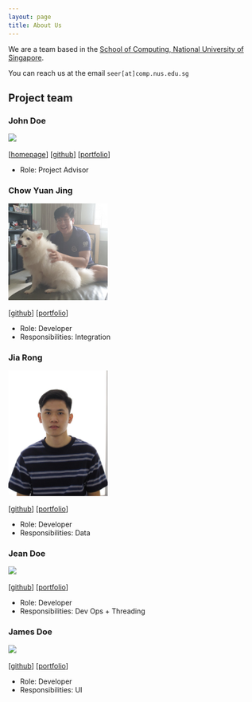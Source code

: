 ```yaml
---
layout: page
title: About Us
---
```


We are a team based in the [School of Computing, National University of Singapore](http://www.comp.nus.edu.sg).

You can reach us at the email `seer[at]comp.nus.edu.sg`

## Project team

### John Doe

<img src="images/johndoe.png" width="200px">

[[homepage](http://www.comp.nus.edu.sg/~damithch)]
[[github](https://github.com/johndoe)]
[[portfolio](team/johndoe.md)]

* Role: Project Advisor

### Chow Yuan Jing

<img src="images/seewhyjay.png" width="200px">

[[github](http://github.com/seewhyjay)]
[[portfolio](team/chowyuanjing.md)]

* Role: Developer
* Responsibilities: Integration

### Jia Rong

<img src="images/jrchoo.png" width="200px">

[[github](http://github.com/jrchoo)] [[portfolio](https://nus-cs2103-ay2324s1.github.io/tp-dashboard/?search=jrchoo&breakdown=true)]

* Role: Developer
* Responsibilities: Data

### Jean Doe

<img src="images/johndoe.png" width="200px">

[[github](http://github.com/johndoe)]
[[portfolio](team/johndoe.md)]

* Role: Developer
* Responsibilities: Dev Ops + Threading

### James Doe

<img src="images/johndoe.png" width="200px">

[[github](http://github.com/johndoe)]
[[portfolio](team/johndoe.md)]

* Role: Developer
* Responsibilities: UI
